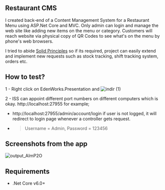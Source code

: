 
## Restaurant CMS 

I created back-end of a Content Management System for a Restaurant Menu using ASP.Net Core and MVC. Only admin can login and manage the web site like adding new items on the menu or category. Customers will reach website via physical copy of QR Codes to see what's on the menu by phone's web browsers.

I tried to abide [Solid Principles](https://github.com/ebakircie/Software_Principles) so if its required, project can easily extend and implement new requests such as stock tracking, shift tracking system, orders etc.

## How to test?

1 - Right click on EdenWorks.Presentation and ![indir (1)](https://user-images.githubusercontent.com/77506856/171291625-e5a00712-8166-47db-a120-563b4ced4d90.png)
  
2 - ISS can appoint different port numbers on different computers which is okay. http://localhost:27955 for example;
  - http://localhost:27955/admin/account/login if user is not logged, it will redirect to login page whenever a controller gets request. 
  - > Username = Admin, Password = 123456
  

## Screenshots from the app
 
![output_AImP2O](https://user-images.githubusercontent.com/77506856/171415593-6c2ea267-bca8-4179-ba3b-59be104e01bd.gif)


## Requirements

- .Net Core v6.0+
